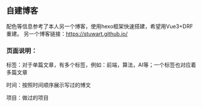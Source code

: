 ## 自建博客


配色等信息参考了本人另一个博客，使用hexo框架快速搭建，希望用Vue3+DRF重建。
另一个博客链接：https://stuwart.github.io/

### 页面说明：
标签：对于单篇文章，有多个标签，例如：前端，算法，AI等；一个标签也对应着多篇文章

时间：按照时间顺序展示写过的博文

项目：做过的项目